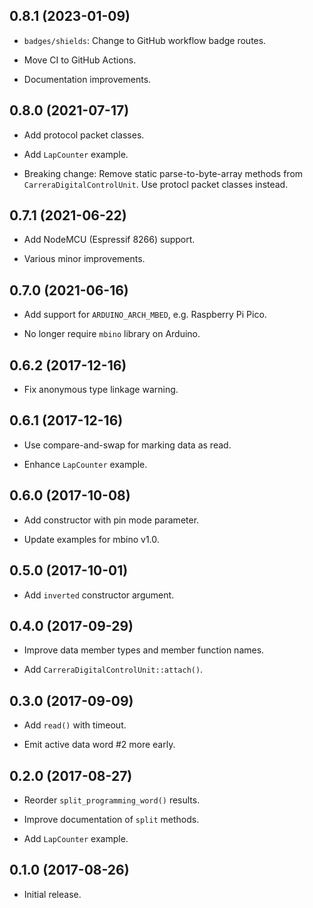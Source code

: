 0.8.1 (2023-01-09)
------------------

- `badges/shields`: Change to GitHub workflow badge routes.

- Move CI to GitHub Actions.

- Documentation improvements.


0.8.0 (2021-07-17)
------------------

- Add protocol packet classes.

- Add `LapCounter` example.

- Breaking change: Remove static parse-to-byte-array methods from
`CarreraDigitalControlUnit`.  Use protocl packet classes instead.


0.7.1 (2021-06-22)
------------------

- Add NodeMCU (Espressif 8266) support.

- Various minor improvements.


0.7.0 (2021-06-16)
------------------

- Add support for `ARDUINO_ARCH_MBED`, e.g. Raspberry Pi Pico.

- No longer require `mbino` library on Arduino.


0.6.2 (2017-12-16)
------------------

- Fix anonymous type linkage warning.


0.6.1 (2017-12-16)
------------------

- Use compare-and-swap for marking data as read.

- Enhance `LapCounter` example.


0.6.0 (2017-10-08)
------------------

- Add constructor with pin mode parameter.

- Update examples for mbino v1.0.


0.5.0 (2017-10-01)
------------------

- Add `inverted` constructor argument.


0.4.0 (2017-09-29)
------------------

- Improve data member types and member function names.

- Add `CarreraDigitalControlUnit::attach()`.


0.3.0 (2017-09-09)
------------------

- Add `read()` with timeout.

- Emit active data word #2 more early.


0.2.0 (2017-08-27)
------------------

- Reorder `split_programming_word()` results.

- Improve documentation of `split` methods.

- Add `LapCounter` example.


0.1.0 (2017-08-26)
------------------

- Initial release.
